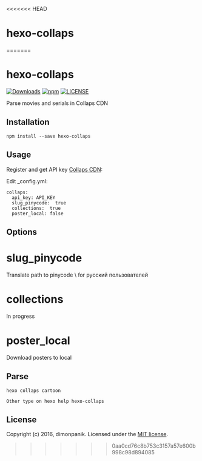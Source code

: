 <<<<<<< HEAD
# hexo-collaps
=======
# hexo-collaps
[![Downloads](https://img.shields.io/npm/dm/hexo-collaps.svg)](https://www.npmjs.com/package/hexo-collaps) [![npm](https://img.shields.io/npm/v/hexo-collaps.svg)](https://www.npmjs.com/package/hexo-collaps) [![LICENSE](https://img.shields.io/npm/l/hexo-collaps.svg)](LICENSE)

Parse movies and serials in Collaps CDN

## Installation
```
npm install --save hexo-collaps
```

## Usage
Register and get API key [Collaps CDN](https://collaps.org/signup?key=DOonBw2fAg9H):

Edit _config.yml:
```
collaps:
  api_key: API_KEY
  slug_pinycode:  true
  collections:  true
  poster_local: false
```
## Options

# slug_pinycode
Translate path to pinycode \\ for русский пользователей
# collections
In progress
# poster_local
Download posters to local

## Parse
```
hexo collaps cartoon

Other type on hexo help hexo-collaps
```

## License
Copyright (c) 2016, dimonpanik. Licensed under the [MIT license](https://github.com/dimonpanik/hexo-collaps/blob/master/LICENSE).

>>>>>>> 0aa0cd76c8b753c3157a57e600b998c98d894085
